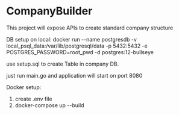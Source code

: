 # CompanyBuilder
This project will expose APIs to create standard company structure

DB setup on local:
docker run --name postgresdb -v local_psql_data:/var/lib/postgresql/data -p 5432:5432 -e POSTGRES_PASSWORD=root_pwd -d postgres:12-bullseye

use setup.sql to create Table in company DB.

just run main.go and application will start on port 8080

Docker setup:
1. create .env file
2. docker-compose up --build